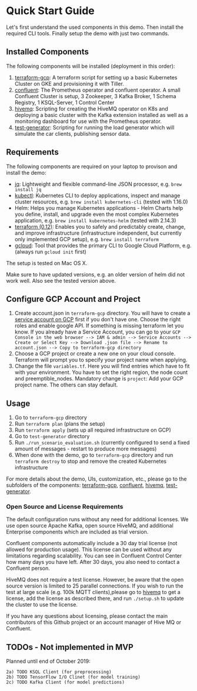 # Quick Start Guide

Let's first understand the used components in this demo. Then install the required CLI tools. Finally setup the demo with just two commands.

## Installed Components

The following components will be installed (deployment in this order):

1) [terraform-gcp](terraform-gcp): A terraform script for setting up a basic Kubernetes Cluster on GKE and provisioning it with Tiller.
2) [confluent](confluent): The Prometheus operator and confluent operator. A small Confluent Cluster is setup, 3 Zookeeper, 3 Kafka Broker, 1 Schema Registry, 1 KSQL-Server, 1 Control Center
3) [hivemq](hivemq): Scripting for creating the HiveMQ operator on K8s and deploying a basic cluster with the Kafka extension installed as well as a monitoring dashboard for use with the Prometheus operator.
4) [test-generator](test-generator): Scripting for running the load generator which will simulate the car clients, publishing sensor data.

## Requirements

The following components are required on your laptop to provison and install the demo:

* [jq](https://stedolan.github.io/jq/): Lightweight and flexible command-line JSON processor,  e.g. `brew install jq`
* [kubectl](https://kubernetes.io/docs/tasks/tools/install-kubectl/): Kubernetes CLI to deploy applications, inspect and manage cluster resources,  e.g. `brew install kubernetes-cli` (tested with 1.16.0)
* Helm: Helps you manage Kubernetes applications - Helm Charts help you define, install, and upgrade even the most complex Kubernetes application, e.g. `brew install kubernetes-helm` (tested with 2.14.3)
* [terraform (0.12)](https://www.terraform.io/downloads.html): Enables you to safely and predictably create, change, and improve infrastructure (infrastructure independent, but currently only implemented GCP setup), e.g. `brew install terraform`
* [gcloud](https://cloud.google.com/sdk/docs/quickstart-macos): Tool that provides the primary CLI to Google Cloud Platform, e.g.  (always run `gcloud init` first)

The setup is tested on Mac OS X.

Make sure to have updated versions, e.g. an older version of helm did not work well. Also see the tested version above.

## Configure GCP Account and Project

1) Create account.json in `terraform-gcp` directory. You will have to create a [service account on GCP](https://cloud.google.com/iam/docs/creating-managing-service-account-keys) first if you don't have one. Choose the right roles and enable google API. If something is missing terraform let you know. If you already have a Service Account, you can go to your `GCP Console in the web browser --> IAM & admin --> Service Accounts --> Create or Select Key --> Download .json file --> Rename to account.json --> Copy to terraform-gcp directory`
2) Choose a GCP project or create a new one on your cloud console. Terraform will prompt you to specify your project name when applying.
3) Change the file `variables.tf`. Here you will find entries which have to fit with your environment. You have to set the right region, the node count and preemptible_nodes. Mandatory change is `project`: Add your GCP project name. The others can stay default.

## Usage

1. Go to `terraform-gcp` directory
2. Run `terraform plan` (plans the setup)
3. Run `terraform apply` (sets up all required infrastructure on GCP)
4. Go to `test-generator` directory
5. Run `./run_scenario_evaluation.sh` (currently configured to send a fixed amount of messages - restart to produce more messages)
6. When done with the demo, go to `terraform-gcp` directory and run `terraform destroy` to stop and remove the created Kubernetes infrastructure

For more details about the demo, UIs, customization, etc., please go to the subfolders of the components: [terraform-gcp](terraform-gcp), [confluent](confluent), [hivemq](hivemq), [test-generator](test-generator).

### Open Source and License Requirements

The default configuration runs without any need for additional licenses. We use open source Apache Kafka, open source HiveMQ, and additional Enterprise components which are included as trial version.

Confluent components automatically include a 30 day trial license (not allowed for production usage). This license can be used without any limitations regarding scalability. You can see in Confluent Control Center how many days you have left. After 30 days, you also need to contact a Confluent person.

HiveMQ does not require a test license. However, be aware that the open source version is limited to 25 parallel connections. If you wish to run the test at large scale (e.g. 100k MQTT clients),please go to [hivemq](hivemq) to get a license, add the license as described there, and run `./setup.sh` to update the cluster to use the license.

If you have any questions about licensing, please contact the main contributors of this Github project or an account manager of Hive MQ or Confluent.

## TODOs - Not implemented in MVP

Planned until end of October 2019:

    2a) TODO KSQL Client (for preprocessing)
    2b) TODO TensorFlow I/O Clinet (for model training)
    2c) TODO Kafka Client (for model predictions)
